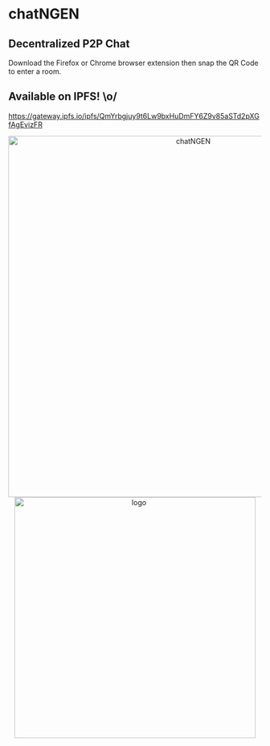 # chatNGEN

## Decentralized P2P Chat
Download the Firefox or Chrome browser extension then snap the QR Code to enter a room.

## Available on IPFS! \o/
<a href="https://gateway.ipfs.io/ipfs/QmYrbgjuy9t6Lw9bxHuDmFY6Z9v85aSTd2pXGfAgEvizFR">https://gateway.ipfs.io/ipfs/QmYrbgjuy9t6Lw9bxHuDmFY6Z9v85aSTd2pXGfAgEvizFR</a>

<p align="center">
  <img width="720" src="https://user-images.githubusercontent.com/25379378/48656680-1a1db980-e9dd-11e8-8efa-dbe0aa258672.png" alt="chatNGEN" />

  <img width="480" src="https://user-images.githubusercontent.com/25379378/48656684-2dc92000-e9dd-11e8-8105-d47191908cf9.png" alt="logo" />
</p>